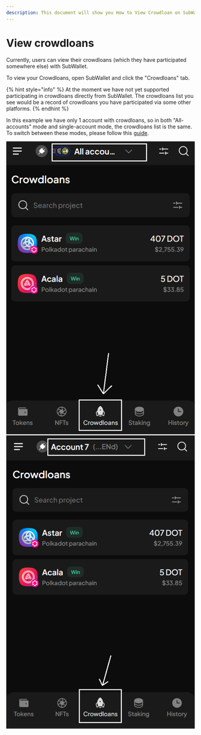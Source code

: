 ```yaml
---
description: This document will show you How to View Crowdloan on SubWallet.
---
```


# View crowdloans

Currently, users can view their crowdloans (which they have participated somewhere else) with SubWallet.

To view your Crowdloans, open SubWallet and click the "Crowdloans" tab.&#x20;

{% hint style="info" %}
At the moment we have not yet supported participating in crowdloans directly from SubWallet. The crowdloans list you see would be a record of crowdloans you have participated via some other platforms.&#x20;
{% endhint %}

In this example we have only 1 account with crowdloans, so in both "All-accounts" mode and single-account mode, the crowdloans list is the same. To switch between these modes, please follow this [guide](broken-reference).

![](../.gitbook/assets/image.png) ![](<../.gitbook/assets/image (176).png>)

